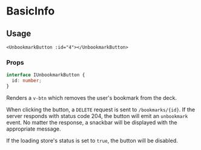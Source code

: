 # BasicInfo

## Usage

```vue
<UnbookmarkButton :id="4"></UnbookmarkButton>
```

### Props

```typescript
interface IUnbookmarkButton {
  id: number;
}
```

Renders a `v-btn` which removes the user's bookmark from the deck.

When clicking the button, a `DELETE` request is sent to `/bookmarks/{id}`. If the server responds with status code 204, the button will emit an `unbookmark` event. No matter the response, a snackbar will be displayed with the appropriate message.

If the loading store's status is set to `true`, the button will be disabled.
